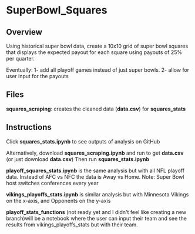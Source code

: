 # SuperBowl_Squares

## Overview
Using historical super bowl data, create a 10x10 grid of super bowl squares that displays the expected payout for each
square using payouts of 25% per quarter.

Eventually:
1- add all playoff games instead of just super bowls.
2- allow for user input for the payouts

## Files
**squares_scraping**: creates the cleaned data (**data.csv**) for **squares_stats**


## Instructions
Click **squares_stats.ipynb** to see outputs of analysis on GitHub

Alternatively, download **squares_scraping.ipynb** and run to get **data.csv** (or just download **data.csv**)
Then run **squares_stats.ipynb**


**playoff_squares_stats.ipynb** is the same analysis but with all NFL playoff data. Instead of AFC vs NFC the data is Away vs Home. Note: Super Bowl host switches conferences every year

**vikings_playoffs_stats.ipynb** is similar analysis but with Minnesota Vikings on the x-axis, and Opponents on the y-axis

**playoff_stats_functions** (not ready yet and I didn't feel like creating a new branch)will be a notebook where the user can input their team and see the results from vikings_playoffs_stats but with their team.
